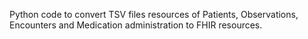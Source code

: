 Python code to convert TSV files resources of Patients, Observations, Encounters and Medication administration to FHIR resources.
